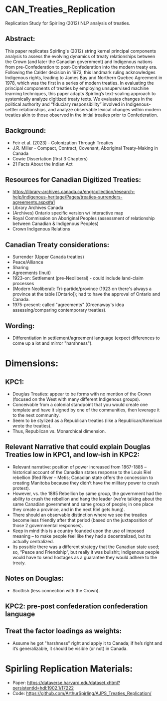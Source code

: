 # CAN_Treaties_Replication
Replication Study for Spirling (2012) NLP analysis of treaties.

## Abstract:
This paper replicates Spirling's (2012) string kernel principal components analysis to assess the evolving dynamics of treaty relationships between the Crown (and later the Canadian government) and Indigenous nations from pre-Confederation to post-Confederation into the modern treaty era. Following the Calder decision in 1973, this landmark ruling acknowledges Indigenous rights, leading to James Bay and Northern Quebec Agreement in 1978, which was the first in a series of modern treaties. In evaluating the principal components of treaties by employing unsupervised machine learning techniques, this paper adapts Spirling’s text-scaling approach to systemically analyze digitized treaty texts. We evaluates changes in the political authority and “fiduciary responsibility” involved in Indigenous-settler relationships, and analyze observable lexical changes within modern treaties akin to those observed in the initial treaties prior to Confederation.
  
## Background:
- Feir et al. (2023) - Colonization Through Treaties
- J.R. Miller - Compact, Contract, Covenant, Aboriginal Treaty-Making in Canada
- Cowie Dissertation (first 3 Chapters)
- 21 Facts About the Indian Act

## Resources for Canadian Digitized Treaties:
- https://library-archives.canada.ca/eng/collection/research-help/indigenous-heritage/Pages/treaties-surrenders-agreements.aspx#a1
- Library Archives Canada
- (Archives) Ontario specific version w/ interactive map
- Royal Commission on Aboriginal Peoples (assessment of relationship between Canadian & Indigenous Peoples)
- Crown Indigenous Relations

## Canadian Treaty considerations:
- Surrender (Upper Canada treaties)
- Peace/Alliance
- Sharing
- Agreements (Inuit)
- 1923-on: Settlement (pre-Neoliberal) - could include land-claim processes
- (Modern Neoliberal): Tri-partide/province (1923 on there's always a province at the table [Ontario]); had to have the approval of Ontario and Canada.
- 1975-present: called "agreements" (Greenaway's idea assessing/comparing contemporary treaties).

## Wording:
- Differentiation in settlement/agreement language (expect differences to come up a lot and mirror "harshness").

# Dimensions:
## KPC1:
- Douglas Treaties: appear to be forms with no mention of the Crown (focused on the West with many different Indigenous groups).
- Conceivable from a colonial standpoint that you would create one template and have it signed by one of the communities, then leverage it to the next community.
- Seem to be stylized as a Republican treaties (like a Republican/American wrote the treaties).
- Thus, Republican vs. Monarchical dimension.

## Relevant Narrative that could explain Douglas Treaties low in KPC1, and low-ish in KPC2:
- Relevant narrative: position of power increased from 1867-1885 – historical account of the Canadian states response to the Louis Riel rebellion (Red River – Metis; Canadian state offers the concession to creating Manitoba because they didn’t have the military power to crush protest).
- However, vs. the 1885 Rebellion by same group, the government had the ability to crush the rebellion and hang the leader (we're talking about the same Canadian government and same group of people; in one place they create a province, and in the next Riel gets hung).
- There should an observable distinction where we see the treaties become less friendly after that period (based on the juxtaposition of those 2 governmental responses).
- Keep in mind this is a country founded upon the use of imposed meaning – to make people feel like they had a decentralized, but its actually centralized.
- Its possible there was a different strategy that the Canadian state used; so, “Peace and Friendship”, but really it was bullshit; Indigenous people would have to send hostages as a guarantee they would adhere to the treaty.

## Notes on Douglas:
- Scottish (less connection with the Crown).

## KPC2: pre-post confederation confederation language
## Treat the factor loadings as weights:
- Assume he got "harshness" right and apply it to Canada; if he’s right and it’s generalizable, it should be visible (or not) in Canada.

# Spirling Replication Materials:
- Paper: https://dataverse.harvard.edu/dataset.xhtml?persistentId=hdl:1902.1/17222
- Code: https://github.com/ArthurSpirling/AJPS_Treaties_Replication/
